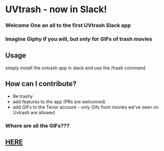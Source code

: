 # UVtrash - now in Slack! #

### Welcome One an all to the first UVtrash Slack app
### Imagine Giphy if you will, but only for GIFs of trash movies

## Usage ##
simply install the uvtrash app in slack and use the /trash command 

## How can I contribute? ##

 * Be trashy
 * add features to the app (PRs are welcomed)
 * add GIFs to the Tenor account - only Gifs from movies we've seen on Uvtrash are allowed 

### Where are all the GIFs??? ###
## [HERE](https://tenor.com/users/uvtrash)
